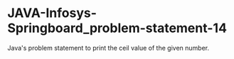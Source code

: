 # JAVA-Infosys-Springboard_problem-statement-14
Java's problem statement to print the ceil value of the given number.
